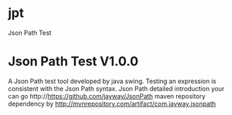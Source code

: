 # jpt
Json Path Test
# Json Path Test V1.0.0
A Json Path test tool developed by java swing.
Testing an expression is consistent with the Json Path syntax.
Json Path detailed introduction your can go http://https://github.com/jayway/JsonPath
maven repository dependency by http://mvnrepository.com/artifact/com.jayway.jsonpath
